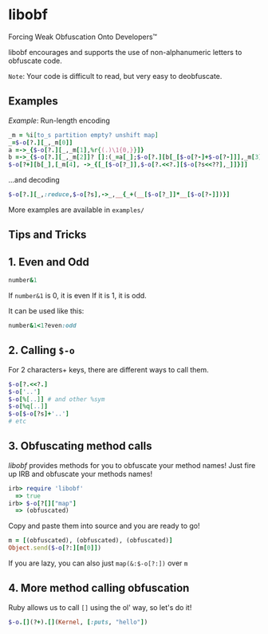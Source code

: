# libobf
Forcing Weak Obfuscation Onto Developers™

libobf encourages and supports the use of non-alphanumeric letters to
obfuscate code.

`Note`: Your code is difficult to read, but very easy to deobfuscate.

Examples
---

*Example*: Run-length encoding
```ruby
_m = %i[to_s partition empty? unshift map]
_=$-o[?.][_,_m[0]]
a =->_{$-o[?.][_,_m[1],%r{(.)\1{0,}}]}
b =->_{$-o[?.][_,_m[2]]? []:(_=a[_];$-o[?.][b[_[$-o[?-]+$-o[?-]]],_m[3],_[$-o[?-]]])}
$-o[?+][b[_],[_m[4], ->_{[_[$-o[?_]],$-o[?.<<?.][$-o[?s<<??],_]]}]]
```

...and decoding
```ruby
$-o[?.][_,:reduce,$-o[?s],->_,__{_+(__[$-o[?_]]*__[$-o[?-]])}]
```

More examples are available in `examples/`

Tips and Tricks
---

## 1. Even and Odd

```ruby
number&1
```

If `number&1` is 0, it is even
If it is 1, it is odd.

It can be used like this:

```ruby
number&1<1?even:odd
```

## 2. Calling `$-o`
For 2 characters+ keys, there are different ways to call them.

```ruby
$-o[?.<<?.]
$-o['..']
$-o[%[..]] # and other %sym
$-o[%q[..]]
$-o[$-o[?s]+'..']
# etc
```

## 3. Obfuscating method calls
_libobf_ provides methods for you to obfuscate your method names!
Just fire up IRB and obfuscate your methods names!

```ruby
irb> require 'libobf'
  => true
irb> $-o[?[]["map"]
  => (obfuscated)
```
Copy and paste them into source and you are ready to go!

```ruby
m = [(obfuscated), (obfuscated), (obfuscated)]
Object.send($-o[?:][m[0]])
```

If you are lazy, you can also just `map(&:$-o[?:])` over `m`

## 4. More method calling obfuscation
Ruby allows us to call `[]` using the ol' way, so let's do it!

```ruby
$-o.[](?+).[](Kernel, [:puts, "hello"])
```


